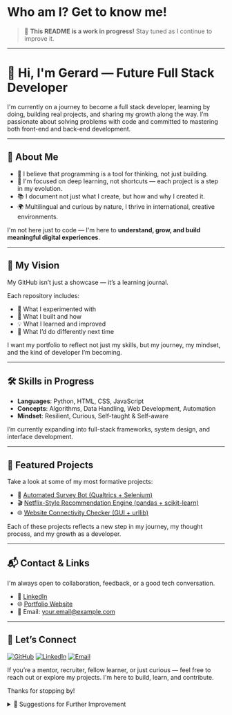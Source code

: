 # Who am I? Get to know me!

> 🚧 **This README is a work in progress!** Stay tuned as I continue to improve it.

---


# 👋 Hi, I'm Gerard — Future Full Stack Developer

I'm currently on a journey to become a full stack developer, learning by doing, building real projects, and sharing my growth along the way. I’m passionate about solving problems with code and committed to mastering both front-end and back-end development.

---

## 🧠 About Me

- 🧩 I believe that programming is a tool for thinking, not just building.
- 🎯 I'm focused on deep learning, not shortcuts — each project is a step in my evolution.
- 📚 I document not just what I create, but how and why I created it.
- 🌍 Multilingual and curious by nature, I thrive in international, creative environments.

I'm not here just to code — I'm here to **understand, grow, and build meaningful digital experiences**.

---

## 🚀 My Vision

My GitHub isn’t just a showcase — it’s a learning journal.

Each repository includes:
- 🧪 What I experimented with
- 🧱 What I built and how
- 💡 What I learned and improved
- 🔁 What I’d do differently next time

I want my portfolio to reflect not just my skills, but my journey, my mindset, and the kind of developer I’m becoming.

---

## 🛠️ Skills in Progress

- **Languages**: Python, HTML, CSS, JavaScript  
- **Concepts**: Algorithms, Data Handling, Web Development, Automation  
- **Mindset**: Resilient, Curious, Self-taught & Self-aware

I’m currently expanding into full-stack frameworks, system design, and interface development.

---

## 📁 Featured Projects

Take a look at some of my most formative projects:
- 🔄 [Automated Survey Bot (Qualtrics + Selenium)](link)  
- 🎬 [Netflix-Style Recommendation Engine (pandas + scikit-learn)](link)  
- 🌐 [Website Connectivity Checker (GUI + urllib)](link)

Each of these projects reflects a new step in my journey, my thought process, and my growth as a developer.

---

## 📬 Contact & Links

I'm always open to collaboration, feedback, or a good tech conversation.

- 💼 [LinkedIn](https://www.linkedin.com/in/yourprofile)  
- 🌐 [Portfolio Website](https://yourwebsite.com)  
- 📧 Email: your.email@example.com

---

## 🔗 Let’s Connect

[![GitHub](https://img.shields.io/badge/GitHub-000?style=for-the-badge&logo=github&logoColor=white)](https://github.com/yourgithub)
[![LinkedIn](https://img.shields.io/badge/LinkedIn-0077B5?style=for-the-badge&logo=linkedin&logoColor=white)](https://linkedin.com/in/yourlinkedin)
[![Email](https://img.shields.io/badge/Email-D14836?style=for-the-badge&logo=gmail&logoColor=white)](mailto:your.email@example.com)

If you’re a mentor, recruiter, fellow learner, or just curious — feel free to reach out or explore my projects. I'm here to build, learn, and contribute.

Thanks for stopping by!


<details>
<summary>📝 Suggestions for Further Improvement</summary>

> 🧪 *These are notes for myself to improve this README and portfolio over time. This section is private for now, but will help guide the evolution of this page.*

- **Fill in Real Links:**  
  Replace the placeholder links (LinkedIn, Portfolio, email, project URLs) with your actual URLs when you're ready.

- **Project Details:**  
  Add one-sentence summaries for each project, focusing on what makes them interesting or what you learned.

- **Skill Level Indicators:**  
  Use emojis, badges, or plain text to indicate your current level of comfort or proficiency with each skill.

- **Visuals:**  
  Include a profile picture, banner, or project screenshots to make the page more visually engaging.

- **Keep It Updated:**  
  As you complete new projects or learn new technologies, update this README to reflect your growth.

---

> ✅ *Your README is already professional, authentic, and inviting. With just a few personal touches, it can become a powerful portfolio centerpiece.*

</details>



